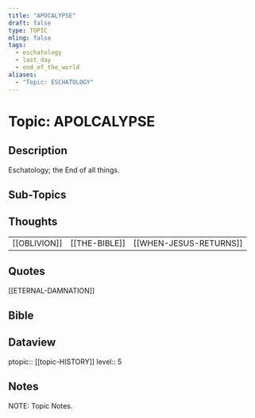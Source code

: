 ```yaml
---
title: "APOCALYPSE"
draft: false
type: TOPIC
mling: false
tags:
  - eschatology
  - last_day
  - end_of_the_world
aliases:
  - "Topic: ESCHATOLOGY"
---
```

# Topic: APOLCALYPSE
## Description
Eschatology; the End of all things.

## Sub-Topics


## Thoughts
|     |     |     |
| --- | --- | --- |
| [[OBLIVION]] | [[THE-BIBLE]] | [[WHEN-JESUS-RETURNS]] |

## Quotes
[[ETERNAL-DAMNATION]]

## Bible

## Dataview
ptopic:: [[topic-HISTORY]]
level:: 5


## Notes
NOTE: Topic Notes.